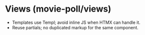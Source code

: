 # Views (movie-poll/views)

- Templates use Templ; avoid inline JS when HTMX can handle it.
- Reuse partials; no duplicated markup for the same component.
